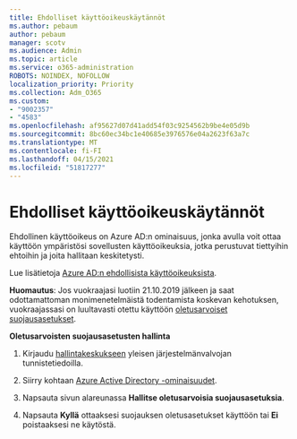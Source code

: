 ```yaml
---
title: Ehdolliset käyttöoikeuskäytännöt
ms.author: pebaum
author: pebaum
manager: scotv
ms.audience: Admin
ms.topic: article
ms.service: o365-administration
ROBOTS: NOINDEX, NOFOLLOW
localization_priority: Priority
ms.collection: Adm_O365
ms.custom:
- "9002357"
- "4583"
ms.openlocfilehash: af95627d07d41add54f03c9254562b9be4e05d9b
ms.sourcegitcommit: 8bc60ec34bc1e40685e3976576e04a2623f63a7c
ms.translationtype: MT
ms.contentlocale: fi-FI
ms.lasthandoff: 04/15/2021
ms.locfileid: "51817277"
---
```

# <a name="conditional-access-policies"></a>Ehdolliset käyttöoikeuskäytännöt

Ehdollinen käyttöoikeus on Azure AD:n ominaisuus, jonka avulla voit ottaa käyttöön ympäristösi sovellusten käyttöoikeuksia, jotka perustuvat tiettyihin ehtoihin ja joita hallitaan keskitetysti.

Lue lisätietoja [Azure AD:n ehdollisista käyttöoikeuksista](https://docs.microsoft.com/azure/active-directory/conditional-access/).  

**Huomautus**: Jos vuokraajasi luotiin 21.10.2019 jälkeen ja saat odottamattoman monimenetelmäistä todentamista koskevan kehotuksen, vuokraajassasi on luultavasti otettu käyttöön [oletusarvoiset suojausasetukset](https://aka.ms/securitydefaults).

**Oletusarvoisten suojausasetusten hallinta**

1. Kirjaudu [hallintakeskukseen](https://go.microsoft.com/fwlink/p/?linkid=834822) yleisen järjestelmänvalvojan tunnistetiedoilla.

2. Siirry kohtaan [Azure Active Directory -ominaisuudet](https://portal.azure.com/#blade/Microsoft_AAD_IAM/ActiveDirectoryMenuBlade/Properties).

3. Napsauta sivun alareunassa **Hallitse oletusarvoisia suojausasetuksia**.

4. Napsauta **Kyllä** ottaaksesi suojauksen oletusasetukset käyttöön tai **Ei** poistaaksesi ne käytöstä.

